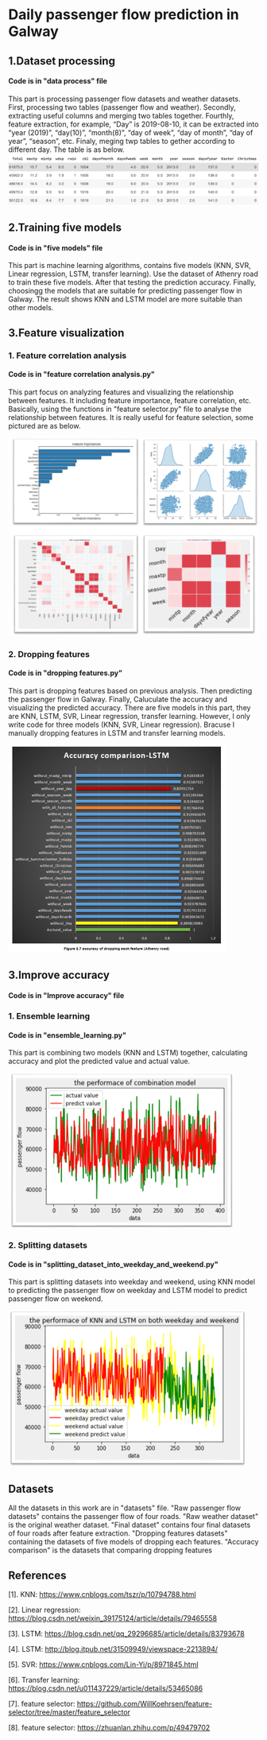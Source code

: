 # Daily passenger flow prediction in Galway
## 1.Dataset processing
#### Code is in "data process" file
This part is processing passenger flow datasets and weather datasets. First, processing two tables (passenger flow and weather). Secondly, extracting useful columns and merging two tables together. Fourthly, feature extraction, for example, “Day” is 2019-08-10, it can be extracted into “year (2019)”, “day(10)”, “month(8)”, “day of week”, “day of month”, “day of year”, “season”, etc. Finaly, meging twp tables to gether according to different day. The table is as below.
![](images/1.png)
## 2.Training five models
#### Code is in "five models" file
This part is machine learning algorithms, contains five models (KNN, SVR, Linear regression, LSTM, transfer learning). Use the dataset of Athenry road to train these five models. After that testing the prediction accuracy. Finally, choosingg the models that are suitable for predicting passenger flow in Galway. The result shows KNN and LSTM model are more suitable than other models.

## 3.Feature visualization
### 1. Feature correlation analysis
#### Code is in "feature correlation analysis.py"
This part focus on analyzing features and visualizing the relationship between features. It including feature importance, feature correlation, etc. Basically, using the functions in "feature selector.py" file to analyse the relationship between features. It is really useful for feature selection, some pictured are as below.

![](images/2.png)
### 2. Dropping features
#### Code is in "dropping features.py"
This part is dropping features based on previous analysis. Then predicting the passenger flow in Galway. Finally, Caluculate the accuracy and visualizing the predicted accuracy. There are five models in this part, they are KNN, LSTM, SVR, Linear regression, transfer learning. However, I only write code for three models (KNN, SVR, Linear regression). Bracuse I manually dropping features in LSTM and transfer learning models.

![](images/3.png)
## 3.Improve accuracy
#### Code is in "Improve accuracy" file
### 1. Ensemble learning
#### Code is in "ensemble_learning.py" 
This part is combining two models (KNN and LSTM) together, calculating accuracy and plot the predicted value and actual value.

![](images/5.png)

### 2. Splitting datasets
#### Code is in "splitting_dataset_into_weekday_and_weekend.py" 
This part is splitting datasets into weekday and weekend, using KNN model to predicting the passenger flow on weekday and LSTM model to predict passenger flow on weekend.

![](images/4.png)

## Datasets
All the datasets in this work are in "datasets" file. 
"Raw passenger flow datasets" contains the passenger flow of four roads. "Raw weather dataset" is the original weather dataset. 
"Final dataset" contains four final datasets of four roads after feature extraction.
"Dropping features datasets" containing the datasets of five models of dropping each features.
"Accuracy comparison" is the datasets that comparing dropping features

## References
[1]. KNN: https://www.cnblogs.com/tszr/p/10794788.html

[2]. Linear regression: https://blog.csdn.net/weixin_39175124/article/details/79465558

[3]. LSTM: https://blog.csdn.net/qq_29296685/article/details/83793678

[4]. LSTM: http://blog.itpub.net/31509949/viewspace-2213894/

[5]. SVR: https://www.cnblogs.com/Lin-Yi/p/8971845.html

[6]. Transfer learning: https://blog.csdn.net/u011437229/article/details/53465086

[7]. feature selector: https://github.com/WillKoehrsen/feature-selector/tree/master/feature_selector

[8]. feature selector: https://zhuanlan.zhihu.com/p/49479702

